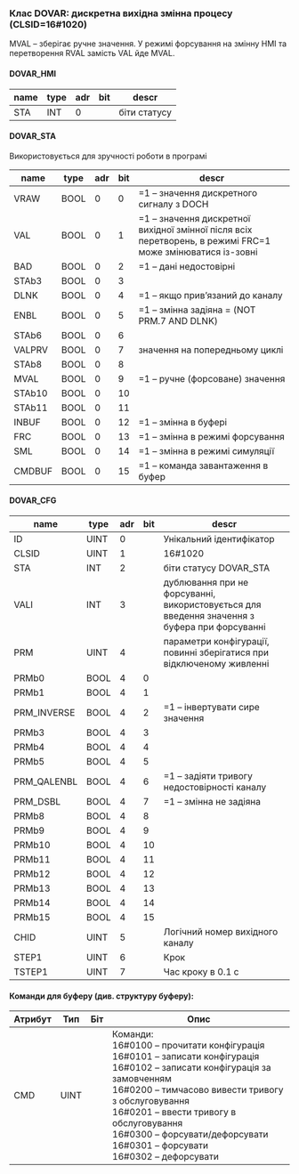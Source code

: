 ### Клас DOVAR: дискретна вихідна змінна процесу (CLSID=16#1020)
MVAL – зберігає ручне значення. У режимі форсування на змінну HMI та перетворення RVAL замість VAL йде MVAL.
#### DOVAR_HMI
| name | type | adr  | bit  | descr        |
| ---- | ---- | ---- | ---- | ------------ |
| STA  | INT  | 0    |      | біти статусу |

#### DOVAR_STA
Використовується для зручності роботи в програмі

| name   | type | adr  | bit  | descr                                                        |
| ------ | ---- | ---- | ---- | ------------------------------------------------------------ |
| VRAW   | BOOL | 0    | 0    | =1 – значення дискретного сигналу з DOCH                     |
| VAL    | BOOL | 0    | 1    | =1 – значення дискретної вихідної змінної після всіх перетворень, в режимі FRC=1 може змінюватися із-зовні |
| BAD    | BOOL | 0    | 2    | =1 – дані недостовірні                                       |
| STAb3  | BOOL | 0    | 3    |                                                              |
| DLNK   | BOOL | 0    | 4    | =1 – якщо прив’язаний до каналу                              |
| ENBL   | BOOL | 0    | 5    | =1 – змінна задіяна  = (NOT PRM.7 AND  DLNK)                 |
| STAb6  | BOOL | 0    | 6    |                                                              |
| VALPRV | BOOL | 0    | 7    | значення на попередньому циклі                               |
| STAb8  | BOOL | 0    | 8    |                                                              |
| MVAL   | BOOL | 0    | 9    | =1 – ручне (форсоване) значення                              |
| STAb10 | BOOL | 0    | 10   |                                                              |
| STAb11 | BOOL | 0    | 11   |                                                              |
| INBUF  | BOOL | 0    | 12   | =1 – змінна в буфері                                         |
| FRC    | BOOL | 0    | 13   | =1 – змінна в режимі форсування                              |
| SML    | BOOL | 0    | 14   | =1 – змінна в режимі симуляції                               |
| CMDBUF | BOOL | 0    | 15   | =1 – команда завантаження в буфер                            |

#### DOVAR_CFG
| name        | type | adr  | bit  | descr                                                        |
| ----------- | ---- | ---- | ---- | ------------------------------------------------------------ |
| ID          | UINT | 0    |      | Унікальний ідентифікатор                                     |
| CLSID       | UINT | 1    |      | 16#1020                                                      |
| STA         | INT  | 2    |      | біти статусу DOVAR_STA                                       |
| VALI        | INT  | 3    |      | дублювання при не форсуванні, використовується для введення значення з буфера при форсуванні |
| PRM         | UINT | 4    |      | параметри конфігурації, повинні зберігатися при відключеному живленні |
| PRMb0       | BOOL | 4    | 0    |                                                              |
| PRMb1       | BOOL | 4    | 1    |                                                              |
| PRM_INVERSE | BOOL | 4    | 2    | =1 – інвертувати сире значення                               |
| PRMb3       | BOOL | 4    | 3    |                                                              |
| PRMb4       | BOOL | 4    | 4    |                                                              |
| PRMb5       | BOOL | 4    | 5    |                                                              |
| PRM_QALENBL | BOOL | 4    | 6    | =1 – задіяти тривогу недостовірності каналу                  |
| PRM_DSBL    | BOOL | 4    | 7    | =1 – змінна не задіяна                                       |
| PRMb8       | BOOL | 4    | 8    |                                                              |
| PRMb9       | BOOL | 4    | 9    |                                                              |
| PRMb10      | BOOL | 4    | 10   |                                                              |
| PRMb11      | BOOL | 4    | 11   |                                                              |
| PRMb12      | BOOL | 4    | 12   |                                                              |
| PRMb13      | BOOL | 4    | 13   |                                                              |
| PRMb14      | BOOL | 4    | 14   |                                                              |
| PRMb15      | BOOL | 4    | 15   |                                                              |
| CHID        | UINT | 5    |      | Логічний номер вихідного каналу                              |
| STEP1       | UINT | 6    |      | Крок                                                         |
| TSTEP1      | UINT | 7    |      | Час кроку в 0.1 с                                            |

#### Команди для буферу (див. структуру буферу):
| Атрибут | Тип  | Біт  | Опис                                                         |
| ------- | ---- | ---- | ------------------------------------------------------------ |
| CMD     | UINT |      | Команди:<br/>16#0100 – прочитати конфігурація <br/>16#0101 – записати конфігурація<br/>16#0102 – записати конфігурація за замовченням<br/>16#0200 – тимчасово вивести тривогу з обслуговування <br/>16#0201 – ввести тривогу в обслуговування <br/>16#0300 – форсувати/дефорсувати<br/>16#0301 – форсувати<br/>16#0302 – дефорсувати |